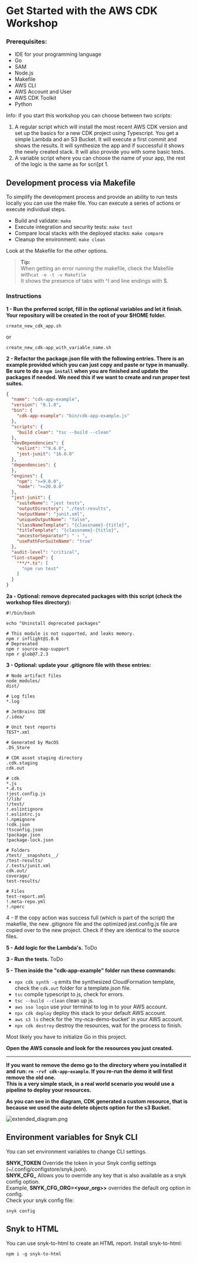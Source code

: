 # Get Started with the AWS CDK Workshop 

### Prerequisites:
- IDE for your programming language
- Go
- SAM
- Node.js
- Makefile
- AWS CLI
- AWS Account and User 
- AWS CDK Toolkit
- Python

Info: if you start this workshop you can choose between two scripts:
1. A regular script which will install the most recent AWS CDK version and set up the basics for a new CDK project using Typescript. You get a simple Lambda and an S3 Bucket. It will execute a first commit and shows the results. It will synthesize the app and if successful it shows the newly created stack. It will also provide you with some basic tests.
2. A variable script where you can choose the name of your app, the rest of the logic is the same as for scri[pt 1.


## Development process via Makefile

To simplify the development process and provide an ability to run tests locally you can use the make file. You can execute a series of actions or execute individual steps.

* Build and validate: `make`
* Execute integration and security tests: `make test`
* Compare local stacks with the deployed stacks: `make compare`
* Cleanup the environment: `make clean`

Look at the Makefile for the other options.                 
> **Tip:**                      
> When getting an error running the makefile, check the Makefile with`cat -e -t -v Makefile`                        
> It shows the presence of tabs with ^I and line endings with $.                    


### Instructions

**1 - Run the preferred script, fill in the optional variables and let it finish. Your repository will be created in the root of your $HOME folder.**
```shell 
create_new_cdk_app.sh
```
or
```shell 
create_new_cdk-app_with_variable_name.sh
```

**2 - Refactor the package.json file with the following entries. There is an example provided which you can just copy and paste or type in manually. Be sure to do a `npm install` when you are finished and update the packages if needed.
We need this if we want to create and run proper test suites.**
```json
{
  "name": "cdk-app-example",
  "version": "0.1.0",
  "bin": {
    "cdk-app-example": "bin/cdk-app-example.js"
  },
  "scripts": {
    "build clean": "tsc --build --clean"
  },
  "devDependencies": {
    "eslint": "^9.6.0",
    "jest-junit": "16.0.0"
  },
  "dependencies": {
  },
  "engines": {
    "npm": ">=9.0.0",
    "node": ">=20.0.0"
  },
  "jest-junit": {
    "suiteName": "jest tests",
    "outputDirectory": "./test-results",
    "outputName": "junit.xml",
    "uniqueOutputName": "false",
    "classNameTemplate": "{classname}-{title}",
    "titleTemplate": "{classname}-{title}",
    "ancestorSeparator": " › ",
    "usePathForSuiteName": "true"
  },
  "audit-level": "critical",
  "lint-staged": {
    "**/*.ts": [
      "npm run test"
    ]
  }
}
```

**2a - Optional: remove deprecated packages with this script (check the workshop files directory):**

```shell
#!/bin/bash

echo "Uninstall deprecated packages"

# This module is not supported, and leaks memory.
npm r inflight@1.0.6
# Deprecated
npm r source-map-support
npm r glob@7.2.3
```

**3 - Optional: update your .gitignore file with these entries:**

```text
# Node artifact files
node_modules/
dist/

# Log files
*.log

# JetBrains IDE
/.idea/

# Unit test reports
TEST*.xml

# Generated by MacOS
.DS_Store

# CDK asset staging directory
.cdk.staging
cdk.out

# cdk
*.js
*.d.ts
!jest.config.js
!/lib/
!/test/
!.eslintignore
!.eslintrc.js
!.npmignore
!cdk.json
!tsconfig.json
!package.json
!package-lock.json

# Folders
/test/__snapshots__/
/test-results/
/.tests/junit.xml
cdk.out/
coverage/
test-results/

# Files
test-report.xml
!.meta-repo.yml
!.npmrc
```

4 - If the copy action was success full (which is part of the script) the makefile, the new .gitignore file and the optimized jest.config.js file are copied over to the new project. Check if they are identical to the source files.

**5 - Add logic for the Lambda's.**
ToDo

**3 - Run the tests.**
ToDo

**5 - Then inside the "cdk-app-example" folder run these commands:**

* `npx cdk synth -q`   emits the synthesized CloudFormation template, check the `cdk.out` folder for a template.json file.
* `tsc`  compile typescript to js, check for errors.
* `tsc --build --clean` clean up js.
* `aws sso login`  use your terminal to log in to your AWS account.
* `npx cdk deploy`  deploy this stack to your default AWS account.
* `aws s3 ls`  check for the 'my-nca-demo-bucket' in your AWS account.
* `npx cdk destroy`  destroy the resources, wait for the process to finish.

Most likely you have to initialize Go in this project.

**Open the AWS console and look for the resources you just created.**

---

**If you want to remove the demo go to the directory where you installed it and run: `rm -rvf cdk-app-example`. If you re-run the demo it will first remove the old one.**                  
**This is a very simple stack, in a real world scenario you would use a pipeline to deploy your resources.**

**As you can see in the diagram, CDK generated a custom resource, that is because we used the auto delete objects option for the s3 Bucket.**

![extended_diagram.png](copy/images/extended_diagram.png)                                

## Environment variables for Snyk CLI
You can set environment variables to change CLI settings.

**SNYK_TOKEN** Override the token in your Snyk config settings (~/.config/configstore/snyk.json).              
**SNYK_CFG_<KEY>** Allows you to override any key that is also available as a snyk config option.              
Example, **SNYK_CFG_ORG=<your_org>>** overrides the default org option in config.     
Check your snyk config file:
```shell
snyk config
```

## Snyk to HTML
You can use snyk-to-html to create an HTML report.
Install snyk-to-html:
```shell
npm i -g snyk-to-html
```

